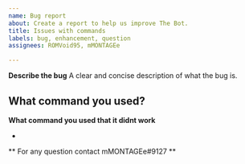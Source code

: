 ```yaml
---
name: Bug report
about: Create a report to help us improve The Bot.
title: Issues with commands
labels: bug, enhancement, question
assignees: ROMVoid95, mMONTAGEe

---
```


**Describe the bug**
A clear and concise description of what the bug is.


**What command you used?**
-


**What command you used that it didnt work**

-


** For any question contact mMONTAGEe#9127 **
